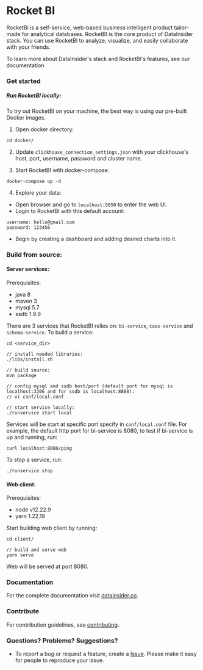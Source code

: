 # Rocket BI

RocketBi is a self-service, web-based business intelligent product tailor-made for analytical databases. RocketBI is the core product of DataInsider stack. 
You can use RocketBI to analyze, visualize, and easily collaborate with your friends. 

To learn more about DataInsider's stack and RocketBi's features, see our documentation


### Get started


##### Run RocketBI locally:

To try out RocketBI on your machine, the best way is using our pre-built Docker images.

1. Open docker directory:
```
cd docker/
```

2. Update `clickhouse_connection_settings.json` with your clickhouse's host, port, username, password and cluster name.


3. Start RocketBI with docker-compose:
```
docker-compose up -d
```

4. Explore your data:
- Open browser and go to `localhost:5050` to enter the web UI.
- Login to RocketBI with this default account:
```
username: hello@gmail.com
password: 123456
```
- Begin by creating a dashboard and adding desired charts into it.

### Build from source:
#### Server services:
Prerequisites:
- java 8
- maven 3
- mysql 5.7
- ssdb 1.9.9

There are 3 services that RocketBI relies on: `bi-service`, `caas-service` and `schema-service`. 
To build a service:
```
cd <service_dir>

// install needed libraries:
./libs/install.sh

// build source:
mvn package

// config mysql and ssdb host/port (default port for mysql is localhost:3306 and for ssdb is localhost:8888):
// vi conf/local.conf

// start service locally:
./runservice start local
```

Services will be start at specific port specify in `conf/local.conf` file. For example, the default http port for bi-service is 8080, to test if bi-service is up and running, run:
```
curl localhost:8080/ping
```

To stop a service, run:
```
./runservice stop
```


#### Web client:
Prerequisites:
- node v12.22.9
- yarn 1.22.19


Start building web client by running:
```
cd client/

// build and serve web
yarn serve
```
Web will be served at port 8080.

### Documentation

For the complete documentation visit [datainsider.co](https://docs.datainsider.co/).



### Contribute

For contribution guidelines, see [contributing](/contributing.md).


### Questions? Problems? Suggestions?

* To report a bug or request a feature, create a
[Issue](https://github.com/datainsider-co/rocket-bi/issues/new). Please make it easy for people to reproduce your issue.
